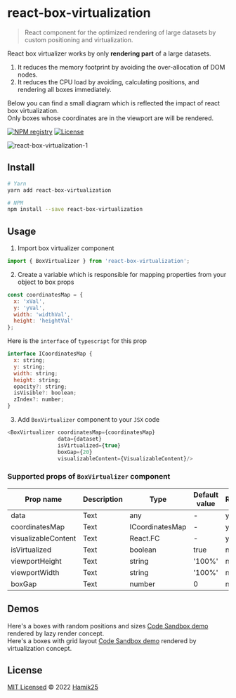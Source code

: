 # react-box-virtualization

> React component for the optimized rendering of large datasets by custom positioning and virtualization.

React box virtualizer works by only **rendering part** of a large datasets.
1. It reduces the memory footprint by avoiding the over-allocation of DOM nodes.
2. It reduces the CPU load by avoiding, calculating positions, and rendering all boxes immediately.

Below you can find a small diagram which is reflected the impact of react box virtualization. <br/>
Only boxes whose coordinates are in the viewport are will be rendered.

[![NPM registry](https://img.shields.io/npm/v/react-box-virtualization?style=for-the-badge&color=red)](https://www.npmjs.com/package/react-box-virtualization)
[![License](https://img.shields.io/badge/license-mit-green.svg?style=for-the-badge)](https://github.com/Hamik25/react-box-virtualization/blob/update-readme/LICENSE)

![react-box-virtualization-1](https://user-images.githubusercontent.com/8737693/162615668-6aff5646-1022-4e5d-85f1-a155cbd53f6d.png)

## Install

```bash
# Yarn
yarn add react-box-virtualization

# NPM
npm install --save react-box-virtualization
```

## Usage
1. Import box virtualizer component 
```js
import { BoxVirtualizer } from 'react-box-virtualization';
```
2. Create a variable which is responsible for mapping properties from your object to box props
```js
const coordinatesMap = {
  x: 'xVal',
  y: 'yVal',
  width: 'widthVal',
  height: 'heightVal'
};
```
Here is the `interface` of `typescript` for this prop
```js
interface ICoordinatesMap {
  x: string;
  y: string;
  width: string;
  height: string;
  opacity?: string;
  isVisible?: boolean;
  zIndex?: number;
}
```
3. Add `BoxVirtualizer` component to your `JSX` code
```js
<BoxVirtualizer coordinatesMap={coordinatesMap} 
                data={dataset}
                isVirtualized={true}
                boxGap={20}
                visualizableContent={VisualizableContent}/>
```

### Supported props of `BoxVirtualizer` component

| Prop name | Description | Type | Default value | Required |
| ----------- | ----------- | ----------- | ----------- | ----------- |
| data | Text | any | - | yes |
| coordinatesMap | Text | ICoordinatesMap | - | yes |
| visualizableContent | Text | React.FC | - | yes |
| isVirtualized | Text | boolean | true | no |
| viewportHeight | Text | string | '100%' | no |
| viewportWidth | Text | string | '100%' | no |
| boxGap | Text | number | 0 | no |

## Demos
Here's a boxes with random positions and sizes [Code Sandbox demo](https://codesandbox.io/s/musing-saha-tcl5od) rendered by lazy render concept.<br/>
Here's a boxes with grid layout [Code Sandbox demo](https://codesandbox.io/s/musing-saha-tcl5od) rendered by virtualization concept.

## License

[MIT Licensed](https://github.com/Hamik25/react-box-virtualization/blob/main/LICENSE) © 2022 [Hamik25](https://github.com/Hamik25)
